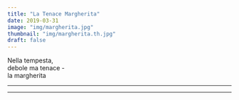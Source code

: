 ```yaml
---
title: "La Tenace Margherita"
date: 2019-03-31
image: "img/margherita.jpg"
thumbnail: "img/margherita.th.jpg"
draft: false
---
```


Nella tempesta,  
debole ma tenace -  
la margherita  
<!--more-->
---
---

